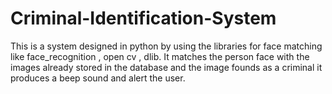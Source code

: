 # Criminal-Identification-System
This is a system designed in python by using the libraries for face matching  like face_recognition , open cv , dlib. It matches the person face with the images already stored in the database and the image founds as a criminal it produces a beep sound and alert the user.
